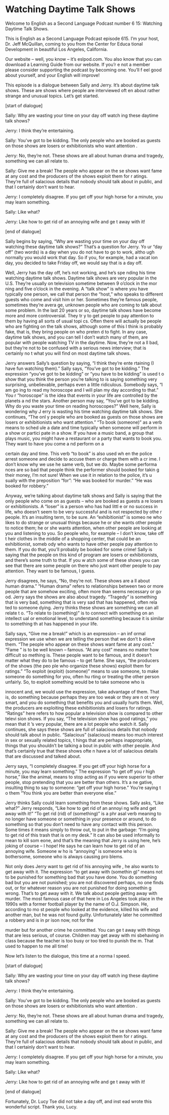 # Watching Daytime Talk Shows

Welcome to English as a Second Language Podcast number 6 15: Watching Daytime Talk Shows.

This is English as a Second Language Podcast episode 615.  I’m your host, Dr. Jeff McQuillan, coming to you from the Center for Educa tional Development in beautiful Los Angeles, California.

Our website – well, you know – it’s eslpod.com.  You also know that you can download a Learning Guide from our website.  If you’r e not a member please consider supporting the podcast by becoming one.  You’ll f eel good about yourself, and your English will improve!

This episode is a dialogue between Sally and Jerry.  It’s about daytime talk shows.  These are shows where people are interviewed oft en about rather strange and unusual topics.  Let’s get started.

[start of dialogue]

Sally:  Why are wasting your time on your day off watch ing these daytime talk shows?

Jerry:  I think they’re entertaining.

Sally:  You’ve got to be kidding.  The only people who are booked as guests on those shows are losers or exhibitionists who want attention .

Jerry:  No, they’re not.  These shows are all about human  drama and tragedy, something we can all relate to.

Sally:  Give me a break!  The people who appear on the se shows want fame at any cost and the producers of the shows exploit them for r atings.  They’re full of salacious details that nobody should talk about in public, and that I certainly don’t want to hear.

Jerry:  I completely disagree.  If you get off your high  horse for a minute, you may learn something.

Sally:  Like what?

 Jerry:  Like how to get rid of an annoying wife and ge t away with it!

[end of dialogue]

Sally begins by saying, “Why are wasting your time on your day off watching these daytime talk shows?”  That’s a question for Jerry.  Yo ur “day off” (two words) is a day when you do not have to go to work, altho ugh normally you would work that day.  So if you, for example, had a vacat ion day, you decided to take Friday off, we would say that is a day off.

Well, Jerry has the day off, he’s not working, and he’s spe nding his time watching daytime talk shows.  Daytime talk shows are very popular in  the U.S.  They’re usually on television sometime between 9 o’clock in the mor ning and five o’clock in the evening.  A “talk show” is where you have typically one person, we call that person the “host,” who speaks to different guests who come and visit him or her. Sometimes they’re famous people, sometimes they’re avera ge, unknown people who are coming to talk about some problem.  In the last  20 years or so, daytime talk shows have become more and more controversial.  They tr y to get people to pay attention to them by having all sorts of usual topi cs.  Often there will actually be people who are fighting on the talk shows, although  some of this I think is probably fake, that is, they bring people on who preten d to fight.  In any case, daytime talk shows, and you can tell I don’t watch many of  them, are popular with people watching TV in the daytime.  Now, they’re not a ll bad, but they’re not to be confused with a serious news interview; that is certainly no t what you will find on most daytime talk shows.

Jerry answers Sally’s question by saying, “I think they’re ente rtaining (I have fun watching them).”  Sally says, “You’ve got to be kidding.”  The expression “you’ve got to be kidding” or “you have to be kidding” is used t o show that you think the person you’re talking to is saying something very surprising,  unbelievable, perhaps even a little ridiculous.  Somebody says, “I am go ing to read my horoscope and I will plan my day according to that.”  You r “horoscope” is the idea that events in your life are controlled by the planets a nd the stars.  Another person may say, “You’ve got to be kidding.  Why do you waste  your time on reading horoscopes?”  Well here, Sally is wondering why J erry is wasting his time watching daytime talk shows.  She continues, “The onl y people who are booked as guests on those shows are losers or exhibitionists who want attention.”  “To book (someone)” as a verb means to sched ule a date and time typically when someone will perform in a show or partici pate in a show.  If you have a music band, a group that plays music, you might have a restaurant or a party that wants to book you.  They want to have you come a nd perform on a

 certain day and time.  This verb “to book” is also used wh en the police arrest someone and decide to accuse them or charge them with a cr ime.  I don’t know why we use he same verb, but we do.  Maybe some performa nces are so bad that people think the performer should booked for takin g their money, I’m not sure!  When we use it in relation to the police, it’s u sually with the preposition “for”: “He was booked for murder.”  “He was booked for robbery.”

Anyway, we’re talking about daytime talk shows and Sally is saying that the only people who come on as guests – who are booked as guests a re losers or exhibitionists.  A “loser” is a person who has had littl e or no success in life, who doesn’t seem to be very successful and is not respected by othe r people.  It’s an insulting term, to be sure.  An “exhibitionist” is someo ne who likes to do strange or unusual things because he or she wants other people to  notice them; he or she wants attention, when other people are looking at you and listening to you. So people who, for example – I don’t know, take off t heir clothes in the middle of a shopping center, that could be an exhibitionist, someb ody who wants to have other people pay attention to them.  If you do that, you’ll probably be booked for some crime!  Sally is saying that the people on this kind of program are losers or exhibitionists, and there’s some truth to that.  If you w atch some of these shows you can see that there are some people on there who just  want other people to pay attention.  They want to be famous, I guess.

Jerry disagrees, he says, “No, they’re not.  These shows are a ll about human drama.”  “Human drama” refers to relationships between  two or more people that are somehow exciting, often more than seems necessary or go od.  Jerry says the shows are also about tragedy.  “Tragedy” is something that is very bad, something that is very sad that has happened, often rela ted to someone dying. Jerry thinks these shows are something we can all relate t o.  “To relate to (something)” is to connect with something on an intellect ual or emotional level, to understand something because it is similar to something th at has happened in your life.

Sally says, “Give me a break!” which is an expression – an inf ormal expression we use when we are telling the person that we don’t b elieve them.  “The people who appear on these shows want fame at any cost.”  “Fame ” is to be well known – famous.  “At any cost” means no matter how difficult so mething is.  These people want to be famous, and it doesn’t matter what  they do to be famous – to get fame.  She says, “the producers of the shows (the peo ple who organize these shows) exploit them for ratings.”  “To exploit (exploit) (someone)” means to use someone, to make someone do something for you, often hu rting or treating the other person unfairly.  So, to exploit something would be to take someone who is

 innocent and, we would use the expression, take advantage of them.  That is, do something because perhaps they are too weak or they are n ot very smart, and you do something that benefits you and usually hurts them.   Well, the producers are exploiting these exhibitionists and losers for ratings.   “Ratings” here refers to how popular a television show is compared to other televi sion shows.  If you say, “The television show has good ratings,” you mean that it ’s very popular, there are a lot people who watch it.  Sally continues, she says these shows are full of salacious details that nobody should talk about in public.  “Salacious” (salacious) means too much interest in sex or sexually related topics, t hings that are perhaps inappropriate, things that you shouldn’t be talking a bout in public with other people.  And that’s certainly true that these shows ofte n have a lot of salacious details that are discussed and talked about.

Jerry says, “I completely disagree.  If you get off your high  horse for a minute, you may learn something.”  The expression “to get off you r high horse,” like the animal, means to stop acting as if you were superior to other people, stop pretending that you are better than others.  It’s a ne gative, insulting thing to say to someone: “get off your high horse.”  You’re saying t o them “You think you are better than everyone else.”

Jerry thinks Sally could learn something from these shows.  Sally asks, “Like what?”  Jerry responds, “Like how to get rid of an annoyi ng wife and get away with it!”  “To get rid (rid) of (something)” is a phr asal verb meaning to no longer have someone or something in your presence or around, to do something so that you don’t need to have any contact with this person.  Some times it means simply to throw out, to put in the garbage: “I’m going to get rid of this trash that is on my desk.”  It can also be used informally to mean to kill som eone, and that’s the meaning that Jerry is using here, he’s joking of course – I  hope!  He says he can learn how to get rid of an annoying wife.  Someone w ho is “annoying” is someone who is bothersome, someone who is always causing pro blems.

Not only does Jerry want to get rid of his annoying wife , he also wants to get away with it.  The expression “to get away with (somethin g)” means not to be punished for something bad that you have done.  You do something bad but you are not punished; you are not discovered perhaps, no one finds out, or for whatever reason you are not punished for doing somethin g wrong.  That’s to get away with it.  We talk about people getting away with murder.  The most famous case of that here in Los Angeles took place in the 1990s with a former football player by the name of O.J. Simpson.  He, according to mo st people who looked at the evidence, killed his wife and another man, but he was not found guilty. Unfortunately later he committed a robbery and is in pr ison now, not for the

 murder but for another crime he committed.  You can ge t away with things that are less serious, of course.  Children may get away with mi sbehaving in class because the teacher is too busy or too tired to punish the m.  That used to happen to me all time!

Now let’s listen to the dialogue, this time at a norma l speed.

[start of dialogue]

Sally:  Why are wasting your time on your day off watch ing these daytime talk shows?

Jerry:  I think they’re entertaining.

Sally:  You’ve got to be kidding.  The only people who are booked as guests on those shows are losers or exhibitionists who want attention .

Jerry:  No, they’re not.  These shows are all about human  drama and tragedy, something we can all relate to.

Sally:  Give me a break!  The people who appear on the se shows want fame at any cost and the producers of the shows exploit them for r atings.  They’re full of salacious details that nobody should talk about in public, and that I certainly don’t want to hear.

Jerry:  I completely disagree.  If you get off your high  horse for a minute, you may learn something.

Sally:  Like what?

Jerry:  Like how to get rid of an annoying wife and ge t away with it!

[end of dialogue]

Fortunately, Dr. Lucy Tse did not take a day off, and inst ead wrote this wonderful script.  Thank you, Lucy.





